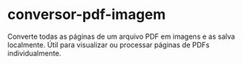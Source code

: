 # conversor-pdf-imagem
Converte todas as páginas de um arquivo PDF em imagens e as salva localmente. Útil para visualizar ou processar páginas de PDFs individualmente.
